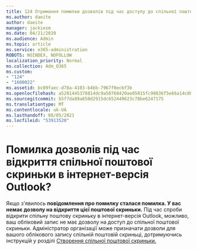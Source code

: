 ```yaml
---
title: 124 Отримання помилки дозволів під час доступу до спільної поштової скриньки в OWA
ms.author: daeite
author: daeite
manager: jackiesm
ms.date: 04/21/2020
ms.audience: Admin
ms.topic: article
ms.service: o365-administration
ROBOTS: NOINDEX, NOFOLLOW
localization_priority: Normal
ms.collection: Adm_O365
ms.custom:
- "124"
- "1600022"
ms.assetid: bc09faec-d78a-4103-b4bb-7967f0ecbf3b
ms.openlocfilehash: a5281445378814dc9a50760420ae05815fc90836f5e66a14c00993afbb1921d7
ms.sourcegitcommit: b5f7da89a650d2915dc652449623c78be6247175
ms.translationtype: MT
ms.contentlocale: uk-UA
ms.lasthandoff: 08/05/2021
ms.locfileid: "53913520"
---
```

# <a name="getting-a-permission-error-when-opening-a-shared-mailbox-in-outlook-on-the-web"></a>Помилка дозволів під час відкриття спільної поштової скриньки в інтернет-версія Outlook?

Якщо з'явилось **повідомлення про помилку сталася помилка. У вас немає дозволу на відкриття цієї поштової скриньки.** Під час спроби відкрити спільну поштову скриньку в інтернет-версія Outlook, можливо, ваш обліковий запис не має дозволу на доступ до спільної поштової скриньки. Адміністратор організації може призначати дозволи для вашого облікового запису спільній поштовій скриньці, дотримуючись інструкцій у розділі [Створення спільної поштової скриньки.](https://docs.microsoft.com/microsoft-365/admin/email/create-a-shared-mailbox)
  